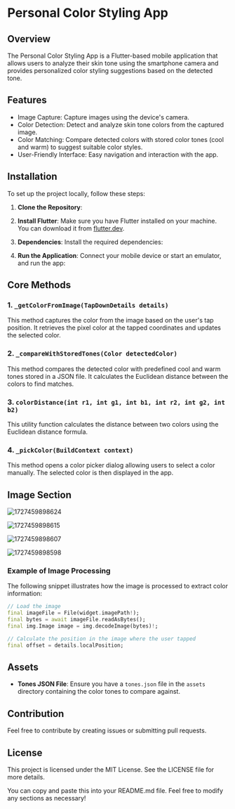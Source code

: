 # Personal Color Styling App

## Overview

The Personal Color Styling App is a Flutter-based mobile application that allows users to analyze their skin tone using the smartphone camera and provides personalized color styling suggestions based on the detected tone.

## Features

- Image Capture: Capture images using the device's camera.
- Color Detection: Detect and analyze skin tone colors from the captured image.
- Color Matching: Compare detected colors with stored color tones (cool and warm) to suggest suitable color styles.
- User-Friendly Interface: Easy navigation and interaction with the app.

## Installation

To set up the project locally, follow these steps:

1. **Clone the Repository**:

2. **Install Flutter**:
Make sure you have Flutter installed on your machine. You can download it from [flutter.dev](https://flutter.dev/docs/get-started/install).

3. **Dependencies**:
Install the required dependencies:

4. **Run the Application**:
Connect your mobile device or start an emulator, and run the app:


## Core Methods

### 1. `_getColorFromImage(TapDownDetails details)`

This method captures the color from the image based on the user's tap position. It retrieves the pixel color at the tapped coordinates and updates the selected color.

### 2. `_compareWithStoredTones(Color detectedColor)`

This method compares the detected color with predefined cool and warm tones stored in a JSON file. It calculates the Euclidean distance between the colors to find matches.

### 3. `colorDistance(int r1, int g1, int b1, int r2, int g2, int b2)`

This utility function calculates the distance between two colors using the Euclidean distance formula.

### 4. `_pickColor(BuildContext context)`

This method opens a color picker dialog allowing users to select a color manually. The selected color is then displayed in the app.

## Image Section

![1727459898624](https://github.com/user-attachments/assets/555dd482-1fba-4aeb-9e96-9b9f5c820cb0)

![1727459898615](https://github.com/user-attachments/assets/ebdf76f6-17c3-4e75-9217-dc85b4dc640d)

![1727459898607](https://github.com/user-attachments/assets/04bba715-0804-421e-9207-3257f1a95b99)

![1727459898598](https://github.com/user-attachments/assets/2f7e0ce4-d273-4c0a-82b7-282b7f88fc1d)

### Example of Image Processing
The following snippet illustrates how the image is processed to extract color information:

```dart
// Load the image
final imageFile = File(widget.imagePath!);
final bytes = await imageFile.readAsBytes();
final img.Image image = img.decodeImage(bytes)!;

// Calculate the position in the image where the user tapped
final offset = details.localPosition;
```

## Assets

-   **Tones JSON File**: Ensure you have a `tones.json` file in the `assets` directory containing the color tones to compare against.

## Contribution

Feel free to contribute by creating issues or submitting pull requests.

## License

This project is licensed under the MIT License. See the LICENSE file for more details.


You can copy and paste this into your README.md file. Feel free to modify any sections as necessary!

